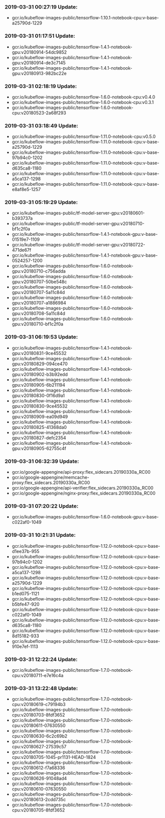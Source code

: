### 2019-03-31 00:27:19 Update:

- gcr.io/kubeflow-images-public/tensorflow-1.10.1-notebook-cpu:v-base-a25790d-1229
### 2019-03-31 01:17:51 Update:

- gcr.io/kubeflow-images-public/tensorflow-1.4.1-notebook-gpu:v20180914-54dc9852
- gcr.io/kubeflow-images-public/tensorflow-1.4.1-notebook-gpu:v20180914-de3c7145
- gcr.io/kubeflow-images-public/tensorflow-1.4.1-notebook-gpu:v20180913-982bc22e
### 2019-03-31 02:18:19 Update:

- gcr.io/kubeflow-images-public/tensorflow-1.6.0-notebook-cpu:v0.4.0
- gcr.io/kubeflow-images-public/tensorflow-1.6.0-notebook-cpu:v0.3.1
- gcr.io/kubeflow-images-public/tensorflow-1.6.0-notebook-cpu:v20180523-2a68f293
### 2019-03-31 03:18:49 Update:

- gcr.io/kubeflow-images-public/tensorflow-1.11.0-notebook-cpu:v0.5.0
- gcr.io/kubeflow-images-public/tensorflow-1.11.0-notebook-cpu:v-base-a25790d-1229
- gcr.io/kubeflow-images-public/tensorflow-1.11.0-notebook-cpu:v-base-97b94c0-1202
- gcr.io/kubeflow-images-public/tensorflow-1.11.0-notebook-cpu:v-base-d635ca8-1180
- gcr.io/kubeflow-images-public/tensorflow-1.11.0-notebook-cpu:v-base-a5ca137-1298
- gcr.io/kubeflow-images-public/tensorflow-1.11.0-notebook-cpu:v-base-e8af8e5-1257
### 2019-03-31 05:19:29 Update:

- gcr.io/kubeflow-images-public/tf-model-server-gpu:v20180601-b393737a
- gcr.io/kubeflow-images-public/tf-model-server-gpu:v20180710-bf1c2f0a
- gcr.io/kubeflow-images-public/tensorflow-1.4.1-notebook-gpu:v-base-01519e7-1109
- gcr.io/kubeflow-images-public/tf-model-server-gpu:v20180722-471de67f
- gcr.io/kubeflow-images-public/tensorflow-1.4.1-notebook-gpu:v-base-0524257-1200
- gcr.io/kubeflow-images-public/tensorflow-1.6.0-notebook-gpu:v20180710-c756adda
- gcr.io/kubeflow-images-public/tensorflow-1.6.0-notebook-gpu:v20180707-50be548c
- gcr.io/kubeflow-images-public/tensorflow-1.6.0-notebook-gpu:v20180707-5a11c84d
- gcr.io/kubeflow-images-public/tensorflow-1.6.0-notebook-gpu:v20180707-a1886984
- gcr.io/kubeflow-images-public/tensorflow-1.6.0-notebook-gpu:v20180708-5a11c84d
- gcr.io/kubeflow-images-public/tensorflow-1.6.0-notebook-gpu:v20180710-bf1c2f0a
### 2019-03-31 06:19:53 Update:

- gcr.io/kubeflow-images-public/tensorflow-1.4.1-notebook-gpu:v20180831-9ce45532
- gcr.io/kubeflow-images-public/tensorflow-1.4.1-notebook-gpu:v20180829-094ce470
- gcr.io/kubeflow-images-public/tensorflow-1.4.1-notebook-gpu:v20180902-b3b92edd
- gcr.io/kubeflow-images-public/tensorflow-1.4.1-notebook-gpu:v20180905-6b211194
- gcr.io/kubeflow-images-public/tensorflow-1.4.1-notebook-gpu:v20180830-0f16d9a1
- gcr.io/kubeflow-images-public/tensorflow-1.4.1-notebook-gpu:v20180830-9ce45532
- gcr.io/kubeflow-images-public/tensorflow-1.4.1-notebook-gpu:v20180909-ea09d949
- gcr.io/kubeflow-images-public/tensorflow-1.4.1-notebook-gpu:v20180825-41368da0
- gcr.io/kubeflow-images-public/tensorflow-1.4.1-notebook-gpu:v20180827-defc2354
- gcr.io/kubeflow-images-public/tensorflow-1.4.1-notebook-gpu:v20180905-62755c4f
### 2019-03-31 06:32:39 Update:

- gcr.io/google-appengine/api-proxy:flex_sidecars.20190330a_RC00
- gcr.io/google-appengine/memcache-proxy:flex_sidecars.20190330a_RC00
- gcr.io/google-appengine/api-verifier:flex_sidecars.20190330a_RC00
- gcr.io/google-appengine/nginx-proxy:flex_sidecars.20190330a_RC00
### 2019-03-31 07:20:22 Update:

- gcr.io/kubeflow-images-public/tensorflow-1.6.0-notebook-gpu:v-base-c022af0-1049
### 2019-03-31 10:21:31 Update:

- gcr.io/kubeflow-images-public/tensorflow-1.12.0-notebook-cpu:v-base-d1ee37b-955
- gcr.io/kubeflow-images-public/tensorflow-1.12.0-notebook-cpu:v-base-97b94c0-1202
- gcr.io/kubeflow-images-public/tensorflow-1.12.0-notebook-cpu:v-base-a5ca137-1298
- gcr.io/kubeflow-images-public/tensorflow-1.12.0-notebook-cpu:v-base-a25790d-1229
- gcr.io/kubeflow-images-public/tensorflow-1.12.0-notebook-cpu:v-base-b1ed075-1121
- gcr.io/kubeflow-images-public/tensorflow-1.12.0-notebook-cpu:v-base-b5bfe47-920
- gcr.io/kubeflow-images-public/tensorflow-1.12.0-notebook-cpu:v-base-c022af0-1049
- gcr.io/kubeflow-images-public/tensorflow-1.12.0-notebook-cpu:v-base-d635ca8-1180
- gcr.io/kubeflow-images-public/tensorflow-1.12.0-notebook-cpu:v-base-8d15182-933
- gcr.io/kubeflow-images-public/tensorflow-1.12.0-notebook-cpu:v-base-910e7ef-1113
### 2019-03-31 12:22:24 Update:

- gcr.io/kubeflow-images-public/tensorflow-1.7.0-notebook-cpu:v20180711-e7e16c4a
### 2019-03-31 13:22:48 Update:

- gcr.io/kubeflow-images-public/tensorflow-1.7.0-notebook-cpu:v20180619-c79194b3
- gcr.io/kubeflow-images-public/tensorflow-1.7.0-notebook-cpu:v20180703-8fdf3652
- gcr.io/kubeflow-images-public/tensorflow-1.7.0-notebook-cpu:v20180611-07630550
- gcr.io/kubeflow-images-public/tensorflow-1.7.0-notebook-cpu:v20180630-6c2c69b2
- gcr.io/kubeflow-images-public/tensorflow-1.7.0-notebook-cpu:v20180627-27539c57
- gcr.io/kubeflow-images-public/tensorflow-1.7.0-notebook-cpu:v20180705-1045-pr1131-HEAD-1824
- gcr.io/kubeflow-images-public/tensorflow-1.7.0-notebook-cpu:v20180612-f7a68336
- gcr.io/kubeflow-images-public/tensorflow-1.7.0-notebook-cpu:v20180626-91048ad4
- gcr.io/kubeflow-images-public/tensorflow-1.7.0-notebook-cpu:v20180610-07630550
- gcr.io/kubeflow-images-public/tensorflow-1.7.0-notebook-cpu:v20180613-2cdd735c
- gcr.io/kubeflow-images-public/tensorflow-1.7.0-notebook-cpu:v20180705-8fdf3652

